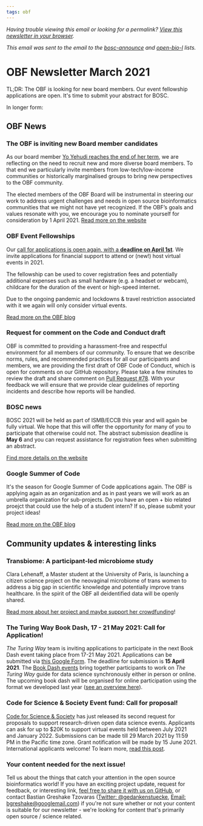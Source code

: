 ```yaml
---
tags: obf
---
```


_Having trouble viewing this email or looking for a permalink? [View this newsletter in your browser](https://github.com/OBF/newsletter/blob/master/newsletters/2021-02.md)._

_This email was sent to the email to the [bosc-announce](http://mailman.open-bio.org/mailman/listinfo/bosc-announce/) and [open-bio-l](http://mailman.open-bio.org/mailman/listinfo/open-bio-l/) lists._

# OBF Newsletter March 2021

TL;DR: The OBF is looking for new board members. Our event fellowship applications are open. It's time to submit your abstract for BOSC. 

In longer form:

## OBF News

### The OBF is inviting new Board member candidates

As our board member [Yo Yehudi reaches the end of her term](https://www.open-bio.org/2021/02/12/would-you-like-to-make-a-difference-in-grassroots-open-bioinformatics/), we are reflecting on the need to recruit new and more diverse board members. To that end we particularly invite members from low-tech/low-income communities or historically marginalised groups to bring new perspectives to the OBF community. 

The elected members of the OBF Board will be instrumental in steering our work to address urgent challenges and needs in open source bioinformatics communities that we might not have yet recognized. If the OBF’s goals and values resonate with you, we encourage you to nominate yourself for consideration by 1 April 2021.
[Read more on the website](https://www.open-bio.org/2021/02/15/seeking-volunteers-for-obf-2021/)

### OBF Event Fellowships

Our [call for applications is open again, with a **deadline on April 1st**](https://www.open-bio.org/event-awards/). We invite applications for financial support to attend or (new!) host virtual events in 2021. 

The fellowship can be used to cover registration fees and potentially additional expenses such as small hardware (e.g. a headset or webcam), childcare for the duration of the event or high-speed internet.

Due to the ongoing pandemic and lockdowns & travel restriction associated with it we again will only consider virtual events.

[Read more on the OBF blog](https://www.open-bio.org/2021/02/19/obf-event-fellowship-round-1-2021/)

### Request for comment on the Code and Conduct draft

OBF is committed to providing a harassment-free and respectful environment for all members of our community. To ensure that we describe norms, rules, and recommended practices for all our participants and members, we are providing the first draft of OBF Code of Conduct, which is open for comments on our GitHub repository. Please take a few minutes to review the draft and share comment on [Pull Request #78](https://github.com/OBF/obf-docs/pull/78). With your feedback we will ensure that we provide clear guidelines of reporting incidents and describe how reports will be handled.

### BOSC news

BOSC 2021 will be held as part of ISMB/ECCB this year and will again be fully virtual. We hope that this will offer the opportunity for many of you to participate that otherwise could not. The abstract submission deadline is **May 6** and you can request assistance for registration fees when submitting an abstract.

[Find more details on the website](https://www.open-bio.org/events/bosc-2021/)

### Google Summer of Code

It's the season for Google Summer of Code applications again. The OBF is applying again as an organization and as in past years we will work as an umbrella organization for sub-projects. Do you have an open + bio related proejct that could use the help of a student intern? If so, please submit your project ideas! 

[Read more on the OBF blog](https://www.open-bio.org/2021/02/13/google-summer-of-code-2021-we-need-your-project-ideas/)

## Community updates & interesting links

### Transbiome: A participant-led microbiome study

Clara Lehenaff, a Master student at the University of Paris, is launching a citizen science project on the neovaginal microbiome of trans women to address a big gap in scientific knowledge and potentially improve trans healthcare. In the spirit of the OBF all deidentified data will be openly shared. 

[Read more about her project and maybe support her crowdfunding](https://en.goteo.org/project/transbiome)!

### The Turing Way Book Dash, 17 - 21 May 2021: Call for Application!

_The Turing Way_ team is inviting applications to participate in the next Book Dash event taking place from 17-21 May 2021. Applications can be submitted via [this Google Form](https://forms.gle/tsMuQSZMp4tKc3uz5). The deadline for submission is **15 April 2021**.
The [Book Dash events](https://the-turing-way.netlify.app/community-handbook/bookdash.html) bring together participants to work on _The Turing Way_ guide for data science synchronously either in person or online. The upcoming book dash will be organised for online participation using the format we developed last year ([see an overview here](https://github.com/alan-turing-institute/the-turing-way/blob/master/workshops/book-dash/book-dash-nov20-report.md)).

### Code for Science & Society Event fund: Call for proposal!

[Code for Science & Society](https://eventfund.codeforscience.org/) has just released its second request for proposals to support research-driven open data science events. Applicants can ask for up to $20K to support virtual events held between July 2021 and January 2022. Submissions can be made till 29 March 2021 by 11:59 PM in the Pacific time zone. Grant notification will be made by 15 June 2021. International applicants welcome! To learn more, [read this post](https://eventfund.codeforscience.org/request-for-proposals/).

### Your content needed for the next issue!

Tell us about the things that catch your attention in the open source bioinformatics world! If you have an exciting project update, request for feedback, or interesting link, [feel free to share it with us on GitHub](https://github.com/OBF/newsletter/issues/15), or contact Bastian Greshake Tzovaras ([Twitter: @gedankenstuecke](https://twitter.com/gedankenstuecke), [Email: bgreshake@googlemail.com](mailto:bgreshake@googlemail.com)) if you're not sure whether or not your content is suitable for our newsletter - we're looking for content that's primarily open source / science related. 
